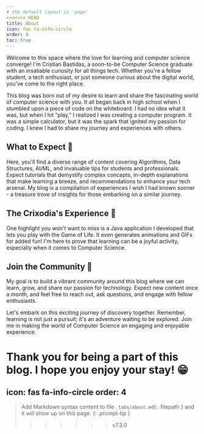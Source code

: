 ```yaml
---
# the default layout is 'page'
<<<<<<< HEAD
title: About
icon: fas fa-info-circle
order: 4
toc: true
---
```

<!-- > Add Markdown syntax content to file `_tabs/about.md`{: .filepath } and it will show up on this page.
{: .prompt-tip } -->

Welcome to this space where the love for learning and computer science converge! I'm Cristian Bastidas, a soon-to-be Computer Science graduate with an insatiable curiosity for all things tech. Whether you're a fellow student, a tech enthusiast, or just someone curious about the digital world, you've come to the right place.

This blog was born out of my desire to learn and share the fascinating world of computer science with you. It all began back in high school when I stumbled upon a piece of code on the whiteboard. I had no idea what it was, but when I hit "play," I realized I was creating a computer program. It was a simple calculator, but it was the spark that ignited my passion for coding. I knew I had to share my journey and experiences with others.

## What to Expect 🤔

Here, you'll find a diverse range of content covering Algorithms, Data Structures, AI/ML, and invaluable tips for students and professionals. Expect tutorials that demystify complex concepts, in-depth explanations that make learning a breeze, and recommendations to enhance your tech arsenal. My blog is a compilation of experiences I wish I had known sooner - a treasure trove of insights for those embarking on a similar journey.

## The Crixodia's Experience 🫡

One highlight you won't want to miss is a Java application I developed that lets you play with the Game of Life. It even generates animations and GIFs for added fun! I'm here to prove that learning can be a joyful activity, especially when it comes to Computer Science.

## Join the Community 👻

<!--TODO: Link to community hub-->
My goal is to build a vibrant community around this blog where we can learn, grow, and share our passion for technology. Expect new content once a month, and feel free to reach out, ask questions, and engage with fellow enthusiasts.

Let's embark on this exciting journey of discovery together. Remember, learning is not just a pursuit; it's an adventure waiting to be explored. Join me in making the world of Computer Science an engaging and enjoyable experience.

Thank you for being a part of this blog. I hope you enjoy your stay! 😁
=======
icon: fas fa-info-circle
order: 4
---

> Add Markdown syntax content to file `_tabs/about.md`{: .filepath } and it will show up on this page.
{: .prompt-tip }
>>>>>>> v7.3.0
